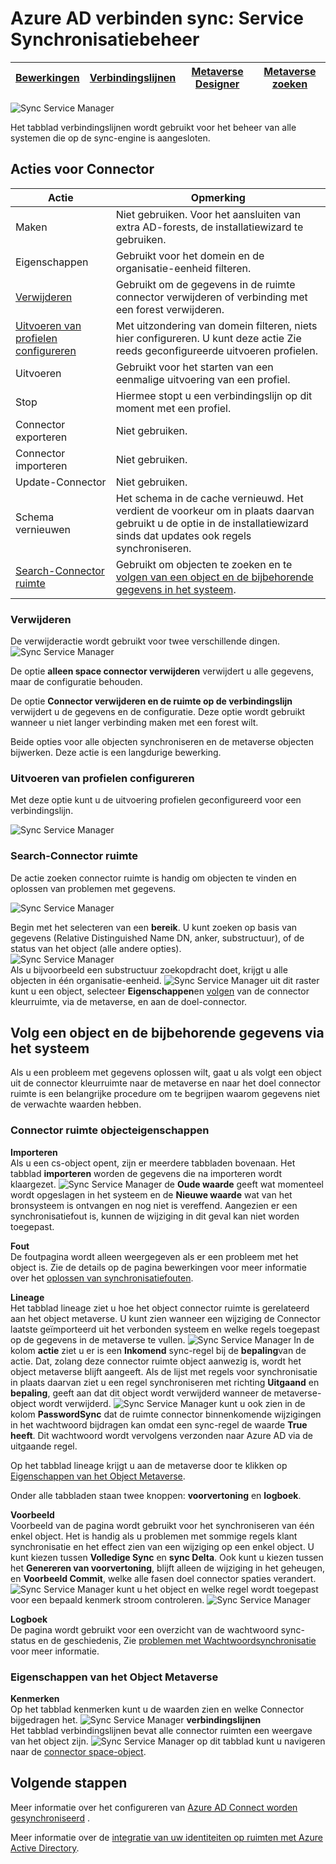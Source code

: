 <properties
    pageTitle="Azure AD verbinden sync: Service Synchronisatiebeheer UI | Microsoft Azure"
    description="Het tabblad verbindingslijnen in de Service Synchronisatiebeheer begrijpen voor Azure AD verbinden."
    services="active-directory"
    documentationCenter=""
    authors="andkjell"
    manager="femila"
    editor=""/>

<tags
    ms.service="active-directory"
    ms.workload="identity"
    ms.tgt_pltfrm="na"
    ms.devlang="na"
    ms.topic="article"
    ms.date="09/07/2016"
    ms.author="billmath"/>


# <a name="azure-ad-connect-sync-synchronization-service-manager"></a>Azure AD verbinden sync: Service Synchronisatiebeheer

[Bewerkingen](active-directory-aadconnectsync-service-manager-ui-operations.md) | [Verbindingslijnen](active-directory-aadconnectsync-service-manager-ui-connectors.md) | [Metaverse Designer](active-directory-aadconnectsync-service-manager-ui-mvdesigner.md) | [Metaverse zoeken](active-directory-aadconnectsync-service-manager-ui-mvsearch.md)
--- | --- | --- | ---

![Sync Service Manager](./media/active-directory-aadconnectsync-service-manager-ui/connectors.png)

Het tabblad verbindingslijnen wordt gebruikt voor het beheer van alle systemen die op de sync-engine is aangesloten.

## <a name="connector-actions"></a>Acties voor Connector

Actie | Opmerking
--- | ---
Maken | Niet gebruiken. Voor het aansluiten van extra AD-forests, de installatiewizard te gebruiken.
Eigenschappen | Gebruikt voor het domein en de organisatie-eenheid filteren.
[Verwijderen](#delete) | Gebruikt om de gegevens in de ruimte connector verwijderen of verbinding met een forest verwijderen.
[Uitvoeren van profielen configureren](#configure-run-profiles) | Met uitzondering van domein filteren, niets hier configureren. U kunt deze actie Zie reeds geconfigureerde uitvoeren profielen.
Uitvoeren | Gebruikt voor het starten van een eenmalige uitvoering van een profiel.
Stop | Hiermee stopt u een verbindingslijn op dit moment met een profiel.
Connector exporteren | Niet gebruiken.
Connector importeren | Niet gebruiken.
Update-Connector | Niet gebruiken.
Schema vernieuwen | Het schema in de cache vernieuwd. Het verdient de voorkeur om in plaats daarvan gebruikt u de optie in de installatiewizard sinds dat updates ook regels synchroniseren.
[Search-Connector ruimte](#search-connector-space) | Gebruikt om objecten te zoeken en te [volgen van een object en de bijbehorende gegevens in het systeem](#follow-an-object-and-its-data-through-the-system).

### <a name="delete"></a>Verwijderen
De verwijderactie wordt gebruikt voor twee verschillende dingen.
![Sync Service Manager](./media/active-directory-aadconnectsync-service-manager-ui/connectordelete.png)

De optie **alleen space connector verwijderen** verwijdert u alle gegevens, maar de configuratie behouden.

De optie **Connector verwijderen en de ruimte op de verbindingslijn** verwijdert u de gegevens en de configuratie. Deze optie wordt gebruikt wanneer u niet langer verbinding maken met een forest wilt.

Beide opties voor alle objecten synchroniseren en de metaverse objecten bijwerken. Deze actie is een langdurige bewerking.

### <a name="configure-run-profiles"></a>Uitvoeren van profielen configureren
Met deze optie kunt u de uitvoering profielen geconfigureerd voor een verbindingslijn.

![Sync Service Manager](./media/active-directory-aadconnectsync-service-manager-ui/configurerunprofiles.png)

### <a name="search-connector-space"></a>Search-Connector ruimte
De actie zoeken connector ruimte is handig om objecten te vinden en oplossen van problemen met gegevens.

![Sync Service Manager](./media/active-directory-aadconnectsync-service-manager-ui/cssearch.png)

Begin met het selecteren van een **bereik**. U kunt zoeken op basis van gegevens (Relative Distinguished Name DN, anker, substructuur), of de status van het object (alle andere opties).  
![Sync Service Manager](./media/active-directory-aadconnectsync-service-manager-ui/cssearchscope.png)  
Als u bijvoorbeeld een substructuur zoekopdracht doet, krijgt u alle objecten in één organisatie-eenheid.
![Sync Service Manager](./media/active-directory-aadconnectsync-service-manager-ui/cssearchsubtree.png) uit dit raster kunt u een object, selecteer **Eigenschappen**en [volgen](#follow-an-object-and-its-data-through-the-system) van de connector kleurruimte, via de metaverse, en aan de doel-connector.

## <a name="follow-an-object-and-its-data-through-the-system"></a>Volg een object en de bijbehorende gegevens via het systeem
Als u een probleem met gegevens oplossen wilt, gaat u als volgt een object uit de connector kleurruimte naar de metaverse en naar het doel connector ruimte is een belangrijke procedure om te begrijpen waarom gegevens niet de verwachte waarden hebben.

### <a name="connector-space-object-properties"></a>Connector ruimte objecteigenschappen
**Importeren**  
Als u een cs-object opent, zijn er meerdere tabbladen bovenaan. Het tabblad **importeren** worden de gegevens die na importeren wordt klaargezet.
![Sync Service Manager](./media/active-directory-aadconnectsync-service-manager-ui/csimport.png) de **Oude waarde** geeft wat momenteel wordt opgeslagen in het systeem en de **Nieuwe waarde** wat van het bronsysteem is ontvangen en nog niet is vereffend. Aangezien er een synchronisatiefout is, kunnen de wijziging in dit geval kan niet worden toegepast.

**Fout**  
De foutpagina wordt alleen weergegeven als er een probleem met het object is. Zie de details op de pagina bewerkingen voor meer informatie over het [oplossen van synchronisatiefouten](active-directory-aadconnectsync-service-manager-ui-operations.md#troubleshoot-errors-in-operations-tab).

**Lineage**  
Het tabblad lineage ziet u hoe het object connector ruimte is gerelateerd aan het object metaverse. U kunt zien wanneer een wijziging de Connector laatste geïmporteerd uit het verbonden systeem en welke regels toegepast op de gegevens in de metaverse te vullen.
![Sync Service Manager](./media/active-directory-aadconnectsync-service-manager-ui/cslineage.png) In de kolom **actie** ziet u er is een **Inkomend** sync-regel bij de **bepaling**van de actie. Dat, zolang deze connector ruimte object aanwezig is, wordt het object metaverse blijft aangeeft. Als de lijst met regels voor synchronisatie in plaats daarvan ziet u een regel synchroniseren met richting **Uitgaand** en **bepaling**, geeft aan dat dit object wordt verwijderd wanneer de metaverse-object wordt verwijderd.
![Sync Service Manager](./media/active-directory-aadconnectsync-service-manager-ui/cslineageout.png) kunt u ook zien in de kolom **PasswordSync** dat de ruimte connector binnenkomende wijzigingen in het wachtwoord bijdragen kan omdat een sync-regel de waarde **True heeft**. Dit wachtwoord wordt vervolgens verzonden naar Azure AD via de uitgaande regel.

Op het tabblad lineage krijgt u aan de metaverse door te klikken op [Eigenschappen van het Object Metaverse](#metaverse-object-properties).

Onder alle tabbladen staan twee knoppen: **voorvertoning** en **logboek**.

**Voorbeeld**  
Voorbeeld van de pagina wordt gebruikt voor het synchroniseren van één enkel object. Het is handig als u problemen met sommige regels klant synchronisatie en het effect zien van een wijziging op een enkel object. U kunt kiezen tussen **Volledige Sync** en **sync Delta**. Ook kunt u kiezen tussen het **Genereren van voorvertoning**, blijft alleen de wijziging in het geheugen, en **Voorbeeld Commit**, welke alle fasen doel connector spaties verandert.
![Sync Service Manager](./media/active-directory-aadconnectsync-service-manager-ui/preview1.png) kunt u het object en welke regel wordt toegepast voor een bepaald kenmerk stroom controleren.
![Sync Service Manager](./media/active-directory-aadconnectsync-service-manager-ui/preview2.png)

**Logboek**  
De pagina wordt gebruikt voor een overzicht van de wachtwoord sync-status en de geschiedenis, Zie [problemen met Wachtwoordsynchronisatie](active-directory-aadconnectsync-implement-password-synchronization.md#troubleshoot-password-synchronization) voor meer informatie.

### <a name="metaverse-object-properties"></a>Eigenschappen van het Object Metaverse
**Kenmerken**  
Op het tabblad kenmerken kunt u de waarden zien en welke Connector bijgedragen het.
![Sync Service Manager](./media/active-directory-aadconnectsync-service-manager-ui/mvattributes.png)
**verbindingslijnen**  
Het tabblad verbindingslijnen bevat alle connector ruimten een weergave van het object zijn.
![Sync Service Manager](./media/active-directory-aadconnectsync-service-manager-ui/mvconnectors.png) op dit tabblad kunt u navigeren naar de [connector space-object](#connector-space-object-properties).

## <a name="next-steps"></a>Volgende stappen
Meer informatie over het configureren van [Azure AD Connect worden gesynchroniseerd](active-directory-aadconnectsync-whatis.md) .

Meer informatie over de [integratie van uw identiteiten op ruimten met Azure Active Directory](active-directory-aadconnect.md).
